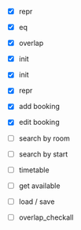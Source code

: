 - [x] repr
- [x] eq 
- [x] overlap
- [x] init 

- [x] init
- [x] repr
- [x] add booking
- [x] edit booking
- [ ] search by room
- [ ] search by start
- [ ]  timetable
- [ ] get available
- [ ] load / save
- [ ] overlap_checkall 